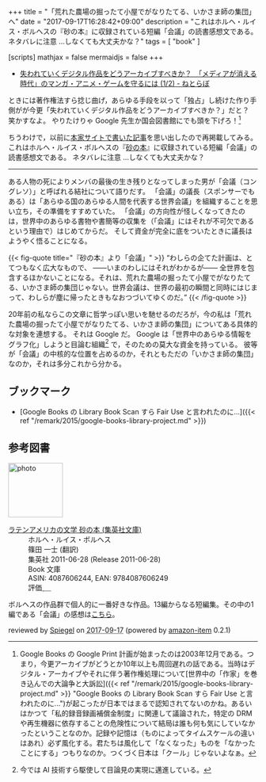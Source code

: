 +++
title = "「荒れた農場の掘ったて小屋でがなりたてる、いかさま師の集団」へ"
date =  "2017-09-17T16:28:42+09:00"
description = "これはホルヘ・ルイス・ボルヘスの『砂の本』に収録されている短編「会議」の読書感想文である。ネタバレに注意 ...しなくても大丈夫かな？"
tags = [ "book" ]

[scripts]
  mathjax = false
  mermaidjs = false
+++

- [失われていくデジタル作品をどうアーカイブすべきか？　「メディアが消える時代」のマンガ・アニメ・ゲームを守るには (1/2) - ねとらぼ](http://nlab.itmedia.co.jp/nl/articles/1709/16/news007.html)

ときには著作権法すら捻じ曲げ，あらゆる手段を以って「独占」し続けた作り手側がが今更「失われていくデジタル作品をどうアーカイブすべきか？」だと？ 笑かすなよ。
やりたけりゃ Google 先生か国会図書館にでも頭を下げろ！[^gp]

[^gp]: Google Books の Google Print 計画が始まったのは2003年12月である。つまり，今更アーカイブがどうとか10年以上も周回遅れの話である。当時はデジタル・アーカイブやそれに伴う著作権処理について[世界中の「作家」を巻き込んでの大論争と大訴訟]({{< ref "/remark/2015/google-books-library-project.md" >}} "Google Books の Library Book Scan すら Fair Use と言われたのに...")が起こったが日本ではまるで認知されてないのかね。あるいはかつて「私的録音録画補償金制度」に関連して議論された，特定の DRM や再生機器に依存することの危険性について結局は誰も何も気にしていなかったということなのか。記録や記憶は（ものによってタイムスケールの違いはあれ）必ず風化する。君たちは風化して「なくなった」ものを「なかったことにする」つもりなのか。つくづく日本は「クール」じゃないよなぁ。

ちうわけで，以前に[本家サイトで書いた記事](https://baldanders.info/blog/000383/ "『砂の本』より： 「会議」 — Baldanders.info")を思い出したので再掲載してみる。
これはホルヘ・ルイス・ボルヘスの『[砂の本]』に収録されている短編「会議」の読書感想文である。
ネタバレに注意 ...しなくても大丈夫かな？

----

ある人物の死によりメンバの最後の生き残りとなってしまった男が「会議（コングレソ）」と呼ばれる結社について語りだす。
 「会議」の議長（スポンサーでもある）は「あらゆる国のあらゆる人間を代表する世界会議」を組織することを思い立ち，その準備をすすめていた。
 「会議」の方向性が怪しくなってきたのは，世界中のあらゆる書物や書簡等の収集を（「会議」にはそれが不可欠であるという理由で）はじめてからだ。
 そして資金が完全に底をついたときに議長はようやく悟ることになる。 

 {{< fig-quote  title="『砂の本』より「会議」" >}}
 <q>わしらの企てた計画は、とてつもなく広大なもので、 ――いまのわしにはそれがわかるが―― 全世界を包含するほかないことになる。それは、荒れた農場の掘ったて小屋でがなりたてる、いかさま師の集団じゃない。世界会議は、世界の最初の瞬間と同時にはじまって、わしらが塵に帰ったときもなおつづいてゆくのだ。</q>
 {{< /fig-quote >}}

20年前の私ならこの文章に哲学っぽい思いを馳せるのだろが，今の私は「荒れた農場の掘ったて小屋でがなりたてる、いかさま師の集団」についてある具体的な対象を連想する。
それは Google だ。
Google は「世界中のあらゆる情報をグラフ化」しようと目論む組織[^ai] で，そのための莫大な資金を持っている。
彼等が「会議」の中核的な位置を占めるのか，それともただの「いかさま師の集団」なのか，それは多分これから分かる。 

[^ai]: 今では AI 技術すら駆使して目論見の実現に邁進している。

## ブックマーク

- [Google Books の Library Book Scan すら Fair Use と言われたのに...]({{< ref "/remark/2015/google-books-library-project.md" >}})

[砂の本]: https://www.amazon.co.jp/exec/obidos/ASIN/4087606244/baldandersinf-22/ "砂の本 (集英社文庫) | ホルヘ・ルイス ボルヘス, Jorge Luis Borges, 篠田 一士 |本 | 通販 | Amazon"

## 参考図書

<div class="hreview">
  <div class="photo"><a class="item url" href="https://www.amazon.co.jp/%E3%83%A9%E3%83%86%E3%83%B3%E3%82%A2%E3%83%A1%E3%83%AA%E3%82%AB%E3%81%AE%E6%96%87%E5%AD%A6-%E7%A0%82%E3%81%AE%E6%9C%AC-%E9%9B%86%E8%8B%B1%E7%A4%BE%E6%96%87%E5%BA%AB-%E3%83%9B%E3%83%AB%E3%81%B8%E3%83%BB%E3%83%AB%E3%82%A4%E3%82%B9%E3%83%BB%E3%83%9C%E3%83%AB%E3%83%98%E3%82%B9/dp/4087606244?SubscriptionId=AKIAJYVUJ3DMTLAECTHA&tag=baldandersinf-22&linkCode=xm2&camp=2025&creative=165953&creativeASIN=4087606244"><img src="https://images-fe.ssl-images-amazon.com/images/I/513Vv%2B8gBPL._SL160_.jpg" width="110" alt="photo"></a></div>
  <dl class="fn">
    <dt><a href="https://www.amazon.co.jp/%E3%83%A9%E3%83%86%E3%83%B3%E3%82%A2%E3%83%A1%E3%83%AA%E3%82%AB%E3%81%AE%E6%96%87%E5%AD%A6-%E7%A0%82%E3%81%AE%E6%9C%AC-%E9%9B%86%E8%8B%B1%E7%A4%BE%E6%96%87%E5%BA%AB-%E3%83%9B%E3%83%AB%E3%81%B8%E3%83%BB%E3%83%AB%E3%82%A4%E3%82%B9%E3%83%BB%E3%83%9C%E3%83%AB%E3%83%98%E3%82%B9/dp/4087606244?SubscriptionId=AKIAJYVUJ3DMTLAECTHA&tag=baldandersinf-22&linkCode=xm2&camp=2025&creative=165953&creativeASIN=4087606244">ラテンアメリカの文学 砂の本 (集英社文庫)</a></dt>
	<dd>ホルへ・ルイス・ボルヘス</dd>
	<dd>篠田 一士 (翻訳)</dd>
    <dd>集英社 2011-06-28 (Release 2011-06-28)</dd>
    <dd>Book 文庫</dd>
    <dd>ASIN: 4087606244, EAN: 9784087606249</dd>
    <dd>評価<abbr class="rating fa-sm" title="5">&nbsp;<i class="fas fa-star"></i>&nbsp;<i class="fas fa-star"></i>&nbsp;<i class="fas fa-star"></i>&nbsp;<i class="fas fa-star"></i>&nbsp;<i class="fas fa-star"></i></abbr></dd>
  </dl>
  <p class="description">ボルヘスの作品群で個人的に一番好きな作品。13編からなる短編集。その中の1編である「会議」の感想は<a href="/remark/2017/09/congreso/">こちら</a>。</p>
  <p class="powered-by" >reviewed by <a href='#maker' class='reviewer'>Spiegel</a> on <abbr class="dtreviewed" title="2017-09-17">2017-09-17</abbr> (powered by <a href="https://github.com/spiegel-im-spiegel/amazon-item" >amazon-item</a> 0.2.1)</p>
</div>
